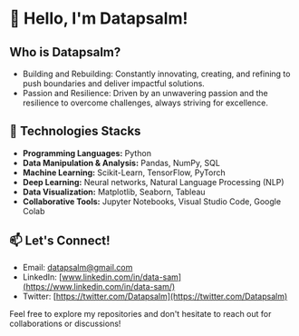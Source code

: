 # 👋 Hello, I'm Datapsalm!

## Who is Datapsalm?

- Building and Rebuilding: Constantly innovating, creating, and refining to push boundaries and deliver impactful solutions.
- Passion and Resilience: Driven by an unwavering passion and the resilience to overcome challenges, always striving for excellence.

## 🔧 Technologies Stacks

- **Programming Languages:** Python
- **Data Manipulation & Analysis:** Pandas, NumPy, SQL
- **Machine Learning:** Scikit-Learn, TensorFlow, PyTorch
- **Deep Learning:** Neural networks, Natural Language Processing (NLP)
- **Data Visualization:** Matplotlib, Seaborn, Tableau
- **Collaborative Tools:** Jupyter Notebooks, Visual Studio Code, Google Colab

## 📫 Let's Connect!

- Email: [datapsalm@gmail.com](mailto:datapsalm@gmail.com)
- LinkedIn: [www.linkedin.com/in/data-sam](https://www.linkedin.com/in/data-sam/)
- Twitter: [https://twitter.com/Datapsalm](https://twitter.com/Datapsalm)


Feel free to explore my repositories and don't hesitate to reach out for collaborations or discussions!


